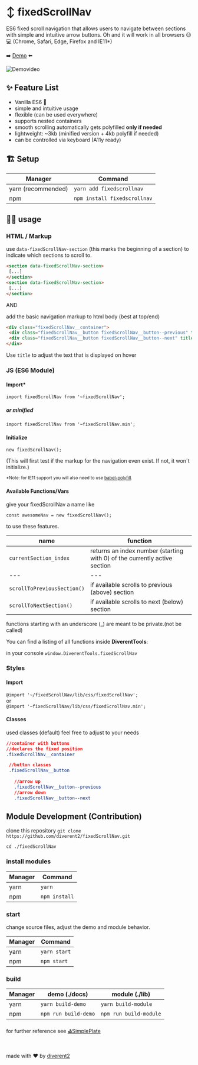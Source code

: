 # ↕️ fixedScrollNav

ES6 fixed scroll navigation that allows users to navigate between sections with simple and intuitive arrow buttons.
Oh and it will work in all browsers 😉💻
(Chrome, Safari, Edge, Firefox and IE11*)

➡️ [Demo](https://diverent2.github.io/fixedScrollNav/) ⬅️

![Demovideo](https://imgur.com/32LQQr4.gif)

## ✨ Feature List

* Vanilla ES6 🍦
* simple and intuitive usage
* flexible (can be used everywhere)
* supports nested containers
* smooth scrolling automatically gets polyfilled **only if needed**
* lightweight: ~3kb (minified version + 4kb polyfill if needed)
* can be controlled via keyboard (A11y ready)

## 🏗️ Setup

Manager | Command
--- | ---
yarn (recommended) | `yarn add fixedscrollnav`
npm | `npm install fixedscrollnav`

## 👩‍💻 usage

### HTML / Markup

use `data-fixedScrollNav-section` (this marks the beginning of a section) to indicate which sections to scroll to.

```html
<section data-fixedScrollNav-section>
 [...]
</section>
<section data-fixedScrollNav-section>
 [...]
</section>
```

AND 

add the basic navigation markup to html body (best at top/end)  

```html
<div class="fixedScrollNav__container">
 <div class="fixedScrollNav__button fixedScrollNav__button--previous" title="go to previous section"></div>
 <div class="fixedScrollNav__button fixedScrollNav__button--next" title="go to next section"></div>
</div>
```

Use `title` to adjust the text that is displayed on hover

### JS (ES6 Module)

#### Import*

`import fixedScrollNav from '~fixedScrollNav';`  

##### or minified

`import fixedScrollNav from '~fixedScrollNav.min';`

#### Initialize

`new fixedScrollNav();`

(This will first test if the markup for the navigation even exist. If not, it won´t initialize.) 

<small>*Note: for IE11 support you will also need to use [babel-polyfill](https://babeljs.io/docs/en/babel-polyfill). </small>

#### Available Functions/Vars

give your fixedScrollNav a name like 

`const awesomeNav = new fixedScrollNav();`

to use these features.

name | function
--- | ---
`currentSection_index` | returns an index number (starting with 0) of the currently active section
--- | ---
`scrollToPreviousSection()` | if available scrolls to previous (above) section
`scrollToNextSection()` | if available scrolls to next  (below) section

functions starting with an underscore (_) are meant to be private.(not be called)

You can find a listing of all functions inside **DiverentTools**:

in your console `window.DiverentTools.fixedScrollNav`

### Styles

#### Import

`@import '~/fixedScrollNav/lib/css/fixedScrollNav';`  
or  
`@import '~fixedScrollNav/lib/css/fixedScrollNav.min';`

#### Classes

used classes (default)
feel free to adjust to your needs

```css
//container with buttons
//declares the fixed position
.fixedScrollNav__container 

 //button classes
 .fixedScrollNav__button
 
   //arrow up
   .fixedScrollNav__button--previous
   //arrow down
   .fixedScrollNav__button--next
```



## Module Development (Contribution)

clone this repository `git clone https://github.com/diverent2/fixedScrollNav.git`

`cd ./fixedScrollNav`

### install modules

Manager | Command
--- | ---
yarn | `yarn`
npm | `npm install`

### start

change source files, adjust the demo and module behavior. 

Manager | Command
--- | ---
yarn | `yarn start`
npm | `npm start`

### build

Manager | demo (./docs) | module (./lib)
--- | --- | ---
yarn | `yarn build-demo` | `yarn build-module`
npm | `npm run build-demo` | `npm run build-module`

for further reference see [⛳SimplePlate](https://github.com/diverent2/SimplePlate)

<br>

made with ♥️ by [diverent2](https://twitter.com/diverent2)
